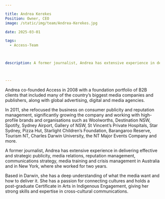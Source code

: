 ```yaml
---

title: Andrea Kerekes
Position: Owner, CEO
image: /static/img/team/Andrea-Kerekes.jpg

date: 2025-03-01

tags: 
  - Access-Team


  
description: A former journalist, Andrea has extensive experience in delivering effective and strategic publicity, media relations, reputation management, communications strategy, media training and crisis management in Australia and in New York, where she worked for two years.



---
```


Andrea co-founded Access in 2008 with a foundation portfolio of B2B clients that included many of the country’s biggest media companies and publishers, along with global advertising, digital and media agencies.

In 2011, she refocused the business on consumer publicity and reputation management, significantly growing the company and working with high-profile brands and organisations such as Woolworths, Destination NSW, Spotify, Sydney Airport, Gallery of NSW, St Vincent’s Private Hospitals, Star Sydney, Pizza Hut, Starlight Children’s Foundation, Barangaroo Reserve, Tourism NT, Charles Darwin University, the NT Major Events Company and more.

A former journalist, Andrea has extensive experience in delivering effective and strategic publicity, media relations, reputation management, communications strategy, media training and crisis management in Australia and in New York, where she worked for two years.

Based in Darwin, she has a deep understanding of what the media want and how to deliver it. She has a passion for connecting cultures and holds a post-graduate Certificate in Arts in Indigenous Engagement, giving her strong skills and expertise in cross-cultural communications.
